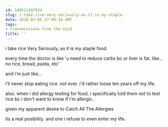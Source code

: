 ```yaml
---
id: 140511397934
slug: i-take-rice-very-seriously-as-it-is-my-staple
date: 2016-03-05 17:09:14 GMT
tags:
- transmissions from the void
title: ''
---
```


i take rice Very Seriously, as it is my staple food.

every time the doctor is like 'u need to reduce carbs bc ur liver is fat. like... no rice, bread, pasta, etc'

and i'm just like...

i'll never stop eating rice. not ever. i'd rather loose ten years off my life.

also. when i did allergy testing for food, i specifically told them not to test rice bc i don't want to know if i'm allergic.

given my apparent desire to Catch All The Allergies

its a real posibility. and one i refuse to even enter my life.